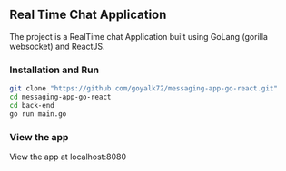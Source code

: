 ## Real Time Chat Application
The project is a RealTime chat Application built using GoLang (gorilla websocket) and ReactJS.

### Installation and Run
```bash
git clone "https://github.com/goyalk72/messaging-app-go-react.git"
cd messaging-app-go-react
cd back-end
go run main.go
```
### View the app
View the app at localhost:8080


